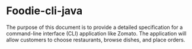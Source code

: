 # Foodie-cli-java
The purpose of this document is to provide a detailed specification for a command-line interface (CLI) application like Zomato. The application will allow customers to choose restaurants, browse dishes, and place orders.
